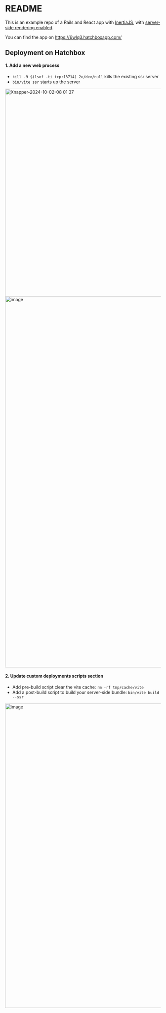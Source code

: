 # README

This is an example repo of a Rails and React app with [InertiaJS](https://github.com/inertiajs/inertia-rails), with [server-side rendering enabled](https://inertia-rails.netlify.app/guide/server-side-rendering.html#server-side-rendering-ssr).

You can find the app on https://6wlq3.hatchboxapp.com/
## Deployment on Hatchbox

#### 1. Add a new web process

- `kill -9 $(lsof -ti tcp:13714) 2>/dev/null` kills the existing ssr server
- `bin/vite ssr` starts up the server

<img width="670" alt="Xnapper-2024-10-02-08 01 37" src="https://github.com/user-attachments/assets/67f9677a-59d9-4f22-ac27-bb65253c7f77">

<img width="1199" alt="image" src="https://github.com/user-attachments/assets/3237e2d9-7bcb-4d3e-8d21-18d926f11e54">

#### 2. Update custom deployments scripts section
- Add pre-build script clear the vite cache: `rm -rf tmp/cache/vite`
- Add a post-build script to build your server-side bundle: `bin/vite build --ssr`

<img width="983" alt="image" src="https://github.com/user-attachments/assets/b2890561-ed1c-4859-83be-a0ef59d48bbd">
